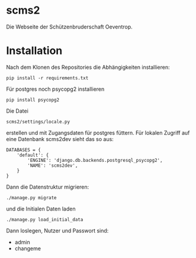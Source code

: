 # scms2
Die Webseite der Schützenbruderschaft Oeventrop.

# Installation

Nach dem Klonen des Repositories die Abhängigkeiten installieren:

`pip install -r requirements.txt`

Für postgres noch psycopg2 installieren

`pip install psycopg2`

Die Datei

`scms2/settings/locale.py`

erstellen und mit Zugangsdaten für postgres füttern. Für lokalen Zugriff auf
eine Datenbank scms2dev sieht das so aus:

```
DATABASES = {
    'default': {
        'ENGINE': 'django.db.backends.postgresql_psycopg2',
        'NAME': 'scms2dev',
    }
}
```

Dann die Datenstruktur migrieren:

`./manage.py migrate`

und die Initialen Daten laden

`./manage.py load_initial_data`


Dann loslegen, Nutzer und Passwort sind:
- admin
- changeme
